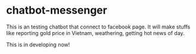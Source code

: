 # chatbot-messenger
This is an testing chatbot that connect to facebook page.
It will make stuffs like reporting gold price in Vietnam, weathering, getting hot news of day.

This is in developing now!
